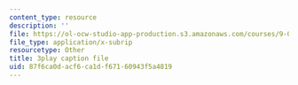 ```yaml
---
content_type: resource
description: ''
file: https://ol-ocw-studio-app-production.s3.amazonaws.com/courses/9-00sc-introduction-to-psychology-fall-2011/87f6ca0dacf6ca1df67160943f5a4819_QvK6YdFKMY8.srt
file_type: application/x-subrip
resourcetype: Other
title: 3play caption file
uid: 87f6ca0d-acf6-ca1d-f671-60943f5a4819
---
```

